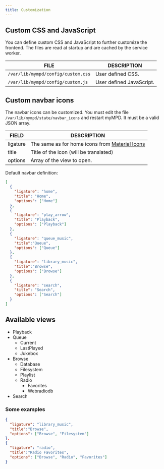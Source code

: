 ```yaml
---
title: Customization
---
```


## Custom CSS and JavaScript

You can define custom CSS and JavaScript to further customize the frontend. The files are read at startup and are cached by the service worker.

| FILE | DESCRIPTION |
| ---- | ----------- |
| `/var/lib/mympd/config/custom.css` | User defined CSS. |
| `/var/lib/mympd/config/custom.js` | User defined JavaScript. |

## Custom navbar icons

The navbar icons can be customized. You must edit the file `/var/lib/mympd/state/navbar_icons` and restart myMPD. It must be a valid JSON array.

| FIELD | DESCRIPTION |
| ----- | ----------- |
| ligature | The same as for home icons from [Material Icons](https://fonts.google.com/icons?selected=Material+Icons&icon.style=Filled) |
| title | Title of the icon (will be translated) |
| options | Array of the view to open. |

Default navbar definition:

```json
[
  {
    "ligature": "home",
    "title": "Home",
    "options": ["Home"]
  },
  {
    "ligature": "play_arrow",
    "title": "Playback",
    "options": ["Playback"]
  },
  { 
    "ligature": "queue_music",
    "title":"Queue",
    "options": ["Queue"]
  },
  {
    "ligature": "library_music",
    "title":"Browse",
    "options": ["Browse"]
  },
  {
    "ligature": "search",
    "title": "Search",
    "options": ["Search"]
  }
]
```

## Available views

- Playback
- Queue
    - Current
    - LastPlayed
    - Jukebox
- Browse
    - Database
    - Filesystem
    - Playlist
    - Radio
        - Favorites
        - Webradiodb
- Search

### Some examples

```json
{
  "ligature": "library_music",
  "title":"Browse",
  "options": ["Browse", "Filesystem"]
},
{
  "ligature": "radio",
  "title":"Radio Favorites",
  "options": ["Browse", "Radio", "Favorites"]
}
```
